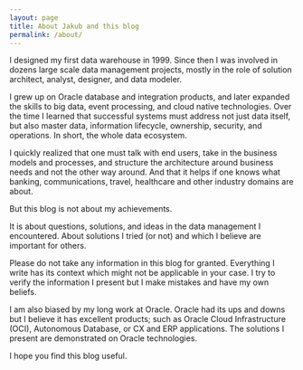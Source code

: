```yaml
---
layout: page
title: About Jakub and this blog
permalink: /about/
---
```


I designed my first data warehouse in 1999. Since then I was involved in dozens large scale data management projects, mostly in the role of solution architect, analyst, designer, and data modeler.

I grew up on Oracle database and integration products, and later expanded the skills to big data, event processing, and cloud native technologies. Over the time I learned that successful systems must address not just data itself, but also master data, information lifecycle, ownership, security, and operations. In short, the whole data ecosystem.

I quickly realized that one must talk with end users, take in the business models and processes, and structure the architecture around business needs and not the other way around. And that it helps if one knows what banking, communications, travel, healthcare and other industry domains are about. 

But this blog is not about my achievements.

It is about questions, solutions, and ideas in the data management I encountered. About solutions I tried (or not) and which I believe are important for others.

Please do not take any information in this blog for granted. Everything I write has its context which might not be applicable in your case. I try to verify the information I present but I make mistakes and have my own beliefs.

I am also biased by my long work at Oracle. Oracle had its ups and downs but I believe it has excellent products; such as Oracle Cloud Infrastructure (OCI), Autonomous Database, or CX and ERP applications. The solutions I present are demonstrated on Oracle technologies.

I hope you find this blog useful.
